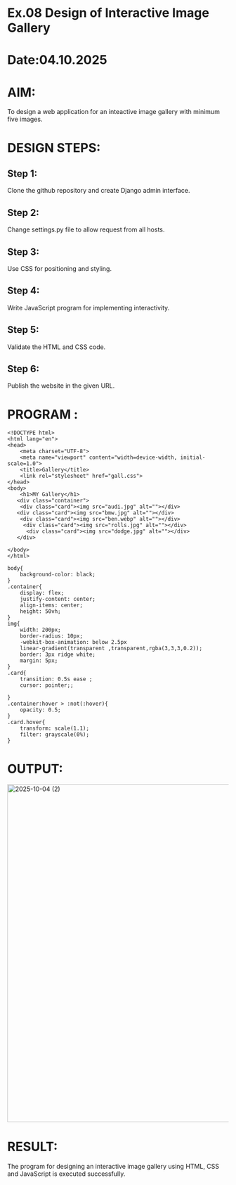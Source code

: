 # Ex.08 Design of Interactive Image Gallery
# Date:04.10.2025
# AIM:
To design a web application for an inteactive image gallery with minimum five images.

# DESIGN STEPS:
## Step 1:
Clone the github repository and create Django admin interface.

## Step 2:
Change settings.py file to allow request from all hosts.

## Step 3:
Use CSS for positioning and styling.

## Step 4:
Write JavaScript program for implementing interactivity.

## Step 5:
Validate the HTML and CSS code.

## Step 6:
Publish the website in the given URL.

# PROGRAM :
```
<!DOCTYPE html>
<html lang="en">
<head>
    <meta charset="UTF-8">
    <meta name="viewport" content="width=device-width, initial-scale=1.0">
    <title>Gallery</title>
    <link rel="stylesheet" href="gall.css">
</head>
<body>
    <h1>MY Gallery</h1>
   <div class="container">
    <div class="card"><img src="audi.jpg" alt=""></div>
   <div class="card"><img src="bmw.jpg" alt=""></div>
    <div class="card"><img src="ben.webp" alt=""></div>
     <div class="card"><img src="rolls.jpg" alt=""></div>
      <div class="card"><img src="dodge.jpg" alt=""></div>
   </div> 

</body>
</html>

body{
    background-color: black;
}
.container{
    display: flex;
    justify-content: center;
    align-items: center;
    height: 50vh;
}
img{
    width: 200px;
    border-radius: 10px;
    -webkit-box-animation: below 2.5px
    linear-gradient(transparent ,transparent,rgba(3,3,3,0.2));
    border: 3px ridge white;
    margin: 5px;
}
.card{
    transition: 0.5s ease ;
    cursor: pointer;;

}
.container:hover > :not(:hover){
    opacity: 0.5;
}
.card.hover{
    transform: scale(1.1);
    filter: grayscale(0%);
}

```
# OUTPUT:

<img width="1366" height="768" alt="2025-10-04 (2)" src="https://github.com/user-attachments/assets/10301db0-9028-445e-9c0a-bf149833aa8d" />


# RESULT:
The program for designing an interactive image gallery using HTML, CSS and JavaScript is executed successfully.
